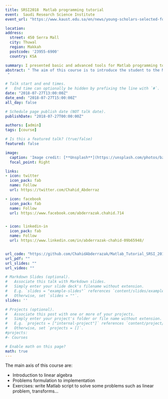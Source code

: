 ```yaml
---
title: SRSI2018  Matlab programming tutorial  
event:  Saudi Research Science Institute
event_url: "https://www.kaust.edu.sa/en/news/young-scholars-selected-for-srsi-2018"

location:  
address:
  street: 450 Serra Mall
  city: Thuwal
  region: Makkah
  postcode: '23955-6900'
  country: KSA

summary: I presented basic and advanced tools for Matlab programming to 32 high school students.
abstract: " The aim of this course is to introduce the student to the Matlab and how it can be used to model and solve real problem.
 "

# Talk start and end times.
#   End time can optionally be hidden by prefixing the line with `#`.
date: "2018-07-27T13:00:00Z"
date_end: "2018-07-27T15:00:00Z"
all_day: false

# Schedule page publish date (NOT talk date).
publishDate: "2018-07-27T00:00:00Z"

authors: [admin]
tags: [course]

# Is this a featured talk? (true/false)
featured: false

image:
  caption: 'Image credit: [**Unsplash**](https://unsplash.com/photos/bzdhc5b3Bxs)'
  focal_point: Right

links:
- icon: twitter
  icon_pack: fab
  name: Follow
  url: https://twitter.com/Chahid_Abderraz

- icon: facebook
  icon_pack: fab
  name: Follow
  url: https://www.facebook.com/abderrazak.chahid.714


- icon: linkedin-in
  icon_pack: fab
  name: Follow
  url: https://www.linkedin.com/in/abderrazak-chahid-09b65948/


url_code: "https://github.com/ChahidAbderrazak/Matlab_Tutorial_SRSI_2018"
url_pdf: ""
url_slides: ""
url_video: ""

# Markdown Slides (optional).
#   Associate this talk with Markdown slides.
#   Simply enter your slide deck's filename without extension.
#   E.g. `slides = "example-slides"` references `content/slides/example-slides.md`.
#   Otherwise, set `slides = ""`.
slides: ''

# Projects (optional).
#   Associate this post with one or more of your projects.
#   Simply enter your project's folder or file name without extension.
#   E.g. `projects = ["internal-project"]` references `content/project/deep-learning/index.md`.
#   Otherwise, set `projects = []`.
#projects:
#- Courses

# Enable math on this page?
math: true
---
```

The main axis of this course are:
- Introduction to linear algebra
- Problems formulation to implementation
- Exercises: write Matlab script to solve  some problems such as linear problem, transforms...
